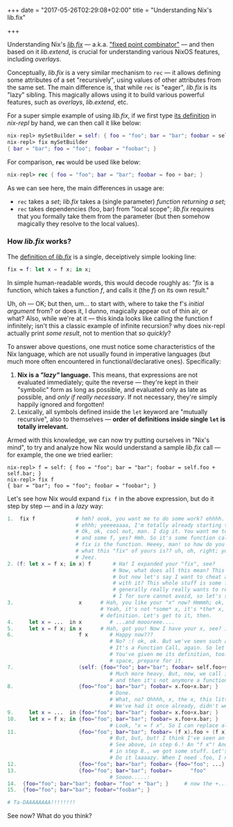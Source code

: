 +++
date = "2017-05-26T02:29:08+02:00"
title = "Understanding Nix's lib.fix"

+++

Understanding Nix's [*lib.fix*](https://github.com/NixOS/nixpkgs/blob/dd2b1744ba36ab8d5b352cdac9c98a5e1eb71e8f/lib/trivial.nix#L63) — a.k.a. ["fixed point combinator"](https://en.wikipedia.org/wiki/Fixed-point_combinator) — and then based on it *lib.extend*, is crucial for understanding various NixOS features, including *overlays*.

Conceptually, *lib.fix* is a very similar mechanism to `rec` — it allows defining some attributes of a set "recursively", using values of other attributes from the same set. The main difference is, that while `rec` is "eager", *lib.fix* is its "lazy" sibling. This magically allows using it to build various powerful features, such as *overlays*, *lib.extend*, etc.

For a super simple example of using *lib.fix*, if we first type [its definition](https://github.com/NixOS/nixpkgs/blob/dd2b1744ba36ab8d5b352cdac9c98a5e1eb71e8f/lib/trivial.nix#L63) in *nix-repl* by hand, we can then call it like below:
```nix
nix-repl> mySetBuilder = self: { foo = "foo"; bar = "bar"; foobar = self.foo + self.bar; }
nix-repl> fix mySetBuilder
{ bar = "bar"; foo = "foo"; foobar = "foobar"; }
```

For comparison, **`rec`** would be used like below:
```nix
nix-repl> rec { foo = "foo"; bar = "bar"; foobar = foo + bar; }
```

As we can see here, the main differences in usage are:
  - `rec` takes a *set*; *lib.fix* takes a (single parameter) *function returning a set*;
  - `rec` takes dependencies (foo, bar) from "local scope"; *lib.fix* requires that you formally take them from the parameter (but then somehow magically they resolve to the local values).

### How *lib.fix* works?

The [definition of *lib.fix*](https://github.com/NixOS/nixpkgs/blob/dd2b1744ba36ab8d5b352cdac9c98a5e1eb71e8f/lib/trivial.nix#L63) is a single, deceiptively simple looking line:
```nix
fix = f: let x = f x; in x;
```
In simple human-readable words, this would decode roughly as: "*fix* is a function, which takes a function *f*, and calls it (the *f*) on its own result."

Uh, oh — OK; but then, um... to start with, where to take the f's *initial argument* from? or does it, I dunno, magically appear out of thin air, or what? Also, while we're at it — this kinda looks like calling the function f infinitely; isn't this a classic example of infinite recursion? why does nix-repl actually print *some result*, not to mention that *so quickly*?

To answer above questions, one must notice some characteristics of the Nix language, which are not usually found in imperative languages (but much more often encountered in functional/declarative ones). Specifically:
  1. **Nix is a *"lazy"* language.** This means, that expressions are not evaluated immediately; quite the reverse — they're kept in their "symbolic" form as long as possible, and evaluated only as late as possible, and *only if really necessary*. If not necessary, they're simply happily ignored and forgotten!
  2. Lexically, all symbols defined inside the `let` keyword are "mutually recursive", also to themselves — **order of definitions inside single `let` is totally irrelevant.**

Armed with this knowledge, we can now try putting ourselves in "Nix's mind", to try and analyze how Nix would understand a sample *lib.fix* call &mdash; for example, the one we tried earlier:
```
nix-repl> f = self: { foo = "foo"; bar = "bar"; foobar = self.foo + self.bar; }
nix-repl> fix f
{ bar = "bar"; foo = "foo"; foobar = "foobar"; }
```

Let's see how Nix would expand `fix f` in the above expression, but do it step by step &mdash; and in a *lazy* way:
```nix
1.  fix f             # hmh? oook, you want me to do some work? ehhhh. Ooook, ok; now, now, don't push me,
                      # ehhh; yeeeeaaaa, I'm totally already starting to get to the work. Ok? ok??? gosh.
                      # Ok, ok, cool out, man. I dig it. You want me to analyze it. I see it, it's some fix
                      # and some f, yes? Hmh. So it's some function call, that's what my parser tells me.
                      # fix is the function. Heeey, man! so how do you want me to work on it, if I don't know
                      # what this "fix" of yours is?? uh, oh, right; you've given me it earlier, ok, ok.
                      # Jeez.
2. (f: let x = f x; in x) f       # Ha! I expanded your "fix", see?
                                  # Now, what does all this mean? This function totally does some stuff;
                                  # but now let's say I want to cheat and not do any work; can I get away
                                  # with it? This whole stuff is some function call; but the function inside
                                  # generally really really wants to return to me some "x". That's one thing
                                  # I for sure cannot avoid, so let's start with it.
3.                     x      # Hah, you like your "x" now? Hmmmh; ok, you want me to explain this "x".
                              # Yeah, it's not *some* x, it's *the* x, of which we have a very precise
                              # definition. Let's get to it, then.
4.     let x = ...  in x         # ...and moooreee....
5.     let x = f x; in x      # Hah, got you! Now I have your x, see? it's just "f x"! Eat it!!!
6.                     f x       # Happy now???
                                 # No? :( ok, ok. But we've seen such a thing already, didn't we?
                                 # It's a Function Call, again. So let's expand the "f" function.
                                 # You've given me its definition, too. Kinda heavy, so it will take more
                                 # space, prepare for it.
7.                     (self: {foo="foo"; bar="bar"; foobar= self.foo+self.bar; }) x
                                 # Much more heavy. But, now, we call it with "x", so "self" becomes "x",
                                 # and then it's not anymore a function, just a set.
8.                     {foo="foo"; bar="bar"; foobar= x.foo+x.bar; }
                                 # Done.
                                 # What, no? Ohhhh, x, the x, this little fella again. Ooook.
                                 # We've had it once already, didn't we. Let's go get it back again.
9.     let x = ...  in {foo="foo"; bar="bar"; foobar= x.foo+x.bar; }
10.    let x = f x; in {foo="foo"; bar="bar"; foobar= x.foo+x.bar; }
                                 # Look, "x = f x". So I can replace all "x" with "f x"!
11.                    {foo="foo"; bar="bar"; foobar= (f x).foo + (f x).bar; }
                                 # But, but, but! I think I've seen an "f x" already. Ha, yes, I did!
                                 # See above, in step 6.! An "f x"! And then we expanded it a bit, and
                                 # in step 8., we got some stuff. Let's take it here. But only what I need!
                                 # Do it laaaazy. When I need .foo, I need *only* foo!
12.                    {foo="foo"; bar="bar"; foobar= {foo="foo"; ...}.foo + {...; bar="bar"; ...}.bar; }
13.                    {foo="foo"; bar="bar"; foobar=      "foo"           +           "bar"          ; }
                                 # Soooo.....:
14.  {foo="foo"; bar="bar"; foobar= "foo" + "bar"; }     # now the +...
15.  {foo="foo"; bar="bar"; foobar="foobar"; }

# Ta-DAAAAAAAA!!!!!!!!
```

See now? What do you think?
